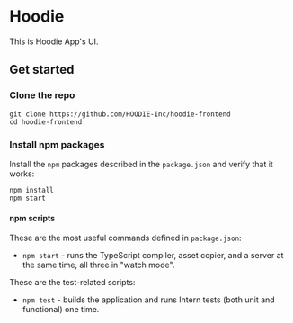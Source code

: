 # Hoodie

This is Hoodie App's UI. 

## Get started

### Clone the repo

```shell
git clone https://github.com/HOODIE-Inc/hoodie-frontend
cd hoodie-frontend
```

### Install npm packages

Install the `npm` packages described in the `package.json` and verify that it works:

```shell
npm install
npm start
```

#### npm scripts

These are the most useful commands defined in `package.json`:

* `npm start` - runs the TypeScript compiler, asset copier, and a server at the same time, all three in "watch mode".

These are the test-related scripts:

* `npm test` - builds the application and runs Intern tests (both unit and functional) one time.

